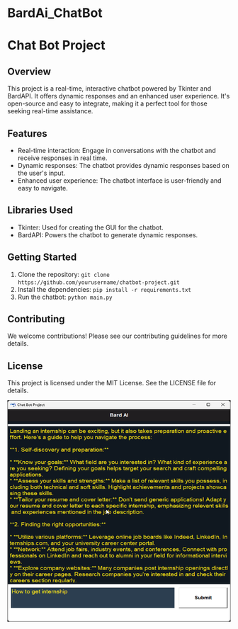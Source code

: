 # BardAi_ChatBot
# Chat Bot Project

## Overview
This project is a real-time, interactive chatbot powered by Tkinter and BardAPI. It offers dynamic responses and an enhanced user experience. It's open-source and easy to integrate, making it a perfect tool for those seeking real-time assistance.

## Features
- Real-time interaction: Engage in conversations with the chatbot and receive responses in real time.
- Dynamic responses: The chatbot provides dynamic responses based on the user's input.
- Enhanced user experience: The chatbot interface is user-friendly and easy to navigate.

## Libraries Used
- Tkinter: Used for creating the GUI for the chatbot.
- BardAPI: Powers the chatbot to generate dynamic responses.

## Getting Started
1. Clone the repository: `git clone https://github.com/yourusername/chatbot-project.git`
2. Install the dependencies: `pip install -r requirements.txt`
3. Run the chatbot: `python main.py`

## Contributing
We welcome contributions! Please see our contributing guidelines for more details.

## License
This project is licensed under the MIT License. See the LICENSE file for details.

<img src="BardAI_ChatBot/ChatBot.png" alt="Description of the image" width="600" height="500">

